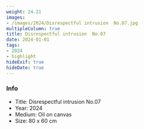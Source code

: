 ```yaml
---
weight: 24.21
images:
- /images/2024/Disrespectful intrusion  No.07.jpg
multipleColumn: true
title: Disrespectful intrusion  No.07
date: 2024-01-01
tags:
- 2024
- highlight
hideExif: true
hideDate: true
---
```


### Info

- Title: Disrespectful intrusion  No.07
- Year: 2024
- Medium: Oil on canvas
- Size: 80 x 60 cm
